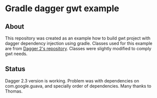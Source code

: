 # Gradle dagger gwt example

## About

This repository was created as an example how to build gwt project with dagger dependency injection using gradle. Classes used for this example are from [Dagger 2's repository][repo]. Classes were slightly modified to comply gwt needs.

## Status

Dagger 2.3 version is working. Problem was with dependencies on com.google.guava, and specially order of dependencies. Many thanks to Thomas.

[repo]: https://github.com/google/dagger

